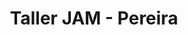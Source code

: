 ---
title: "Taller JAM - Pereira"
url: /zona-3-mixco/taller-jam-pereira/
shop: reparación de automóviles
---